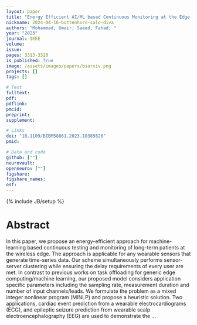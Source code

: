 ```yaml
---
layout: paper
title: "Energy Efficient AI/ML based Continuous Monitoring at the Edge: ECG and EEG Case Study"
nickname: 2024-04-16-bottenhorn-salo-diva
authors: "Mohammad, Umair; Saeed, Fahad; "
year: "2023"
journal: IEEE
volume: 
issue:
pages: 3313-3320
is_published: True
image: /assets/images/papers/biorxiv.png
projects: []
tags: []

# Text
fulltext:
pdf:
pdflink:
pmcid:
preprint: 
supplement:

# Links
doi: "10.1109/BIBM58861.2023.10385620"
pmid:

# Data and code
github: [""]
neurovault:
openneuro: [""]
figshare:
figshare_names:
osf:
---
```

{% include JB/setup %}

# Abstract

In this paper, we propose an energy-efficient approach for machine-learning based continuous testing and monitoring of long-term patients at the wireless edge. The approach is applicable for any wearable sensors that generate time-series data. Our scheme simultaneously performs sensor-server clustering while ensuring the delay requirements of every user are met. In contrast to previous works on task offloading for generic edge computing/machine learning, our proposed model considers application specific parameters including the sampling rate, measurement duration and number of input channels/leads. We formulate the problem as a mixed integer nonlinear program (MINLP) and propose a heuristic solution. Two applications, cardiac event prediction from a wearable electrocardiograms (ECG), and epileptic seizure prediction from wearable scalp electroencephalography (EEG) are used to demonstrate the …
